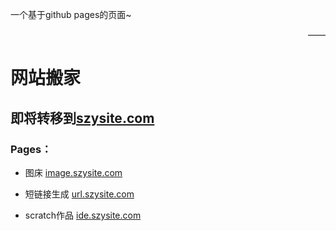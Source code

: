 一个基于github pages的页面~
<div style="text-align:right">——</div>

# 网站搬家
## 即将转移到[szysite.com](https://szysite.com)  

### Pages：
* 图床 [image.szysite.com](https://image.szysite.com)  

* 短链接生成 [url.szysite.com](https://url.szysite.com) 

* scratch作品 [ide.szysite.com](https://ide.szysite.com) 
